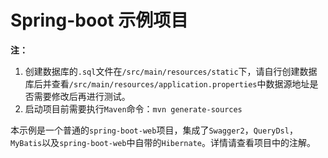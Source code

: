 # Spring-boot 示例项目

**注：**
1. 创建数据库的`.sql`文件在`/src/main/resources/static`下，请自行创建数据库后并查看`/src/main/resources/application.properties`中数据源地址是否需要修改后再进行测试。
2. 启动项目前需要执行`Maven`命令：`mvn generate-sources`

本示例是一个普通的`spring-boot-web`项目，集成了`Swagger2`，`QueryDsl`，`MyBatis`以及`spring-boot-web`中自带的`Hibernate`。详情请查看项目中的注解。
